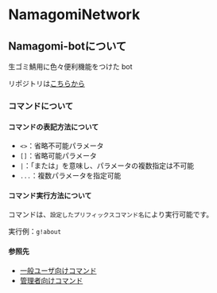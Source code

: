 # NamagomiNetwork

## Namagomi-botについて
生ゴミ鯖用に色々便利機能をつけた bot

リポジトリは[こちらから](https://github.com/NamagomiNetwork/Namagomi-bot)

### コマンドについて

#### コマンドの表記方法について
- `<>`：省略不可能パラメータ
- `[]`：省略可能パラメータ
- `|`：「または」を意味し、パラメータの複数指定は不可能
- `...`：複数パラメータを指定可能

#### コマンド実行方法について
コマンドは、`設定したプリフィックスコマンド名`により実行可能です。

実行例：`g!about`

#### 参照先
- [一般ユーザ向けコマンド](./general-user/general-user-command.md)
- [管理者向けコマンド](./general-user/general-user-command.md)
